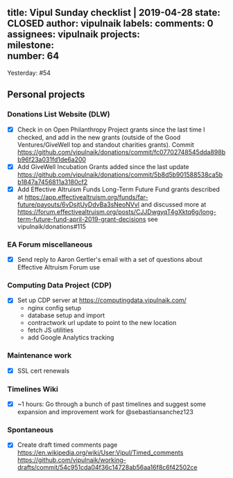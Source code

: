 title:	Vipul Sunday checklist | 2019-04-28
state:	CLOSED
author:	vipulnaik
labels:	
comments:	0
assignees:	vipulnaik
projects:	
milestone:	
number:	64
--
Yesterday: #54 

## Personal projects

### Donations List Website (DLW)

- [x] Check in on Open Philanthropy Project grants since the last time I checked, and add in the new grants (outside of the Good Ventures/GiveWell top and standout charities grants). Commit https://github.com/vipulnaik/donations/commit/fc07702748545dda898bb96f23a031fd1de6a200
- [x] Add GiveWell Incubation Grants added since the last update https://github.com/vipulnaik/donations/commit/5b8d5b901588538ca5bb1847a7456811a3180cf2
- [x] Add Effective Altruism Funds Long-Term Future Fund grants described at https://app.effectivealtruism.org/funds/far-future/payouts/6vDsjtUyDdvBa3sNeoNVvl and discussed more at https://forum.effectivealtruism.org/posts/CJJDwgyqT4gXktq6g/long-term-future-fund-april-2019-grant-decisions see vipulnaik/donations#115

### EA Forum miscellaneous

- [x] Send reply to Aaron Gertler's email with a set of questions about Effective Altruism Forum use

### Computing Data Project (CDP)

- [x] Set up CDP server at https://computingdata.vipulnaik.com/
  - nginx config setup
  - database setup and import
  - contractwork url update to point to the new location
  - fetch JS utilities
  - add Google Analytics tracking

### Maintenance work

- [x] SSL cert renewals

### Timelines Wiki

- [x] ~1 hours: Go through a bunch of past timelines and suggest some expansion and improvement work for @sebastiansanchez123

### Spontaneous

- [x] Create draft timed comments page https://en.wikipedia.org/wiki/User:Vipul/Timed_comments https://github.com/vipulnaik/working-drafts/commit/54c951cda04f36c14728ab56aa16f8c6f42502ce
